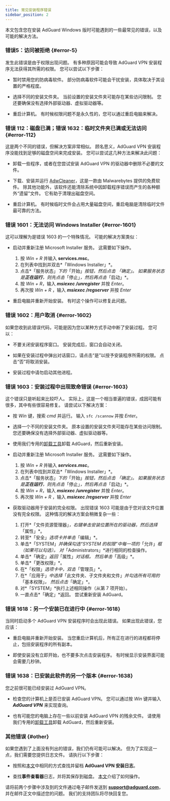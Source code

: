 ```yaml
---
title: 常见安装程序错误
sidebar_position: 2
---
```


本文包含您在安装 AdGuard Windows 版时可能遇到的一些最常见的错误，以及可能的解决方法。

### 错误5：访问被拒绝 {#error-5}

发生此错误是由于权限出现问题。 有多种原因可能会导致 AdGuard VPN 安装程序无法获得其所需的权限。 您可以尝试以下步骤：

- 暂时禁用您的防病毒软件。 部分防病毒软件可能会干扰安装，具体取决于其设置的严格程度。

- 选择不同的安装文件夹。 当前设置的安装文件夹可能存在某些访问限制。 您还要确保没有选择外部驱动器、虚拟驱动器等。

- 重启计算机。 有时候权限问题不是永久性的，您可以通过重启电脑来解决。

### 错误 112：磁盘已满；错误 1632：临时文件夹已满或无法访问 {#error-112}

这是两个不同的错误，但解决方案非常相似。 顾名思义，AdGuard VPN 安装程序没能找到足够的磁盘空间来完成安装。 您可以尝试这几种方法来解决此问题：

- 卸载一些程序，或者在您尝试安装 AdGuard VPN 的驱动器中删除不必要的文件。

- 下载、安装并运行 [AdwCleaner](http://www.bleepingcomputer.com/download/adwcleaner/)，这是一款由 Malwarebytes 提供的免费软件。 除其他功能外，该软件还能清除系统中因卸载程序错误而产生的各种额外“遗留”文件。 它有助于清理出磁盘空间。

- 重启计算机。 有时候临时文件会占用大量磁盘空间，重启电脑是清除临时文件最可靠的方法。

### 错误 1601：无法访问 Windows Installer {#error-1601}

这可以理解为是错误 1603 的一个特殊情况。 可能的解决方案类似：

- 启动并重新注册 Microsoft Installer 服务。 这需要如下操作。

    1. 按 *Win + R* 并输入 **services.msc**。
    1. 在列表中找到并双击*「Windows Installer」*。
    1. 点击*「服务状态」*下的*「开始」*按钮，然后点击 *「确定」*。 如果服务状态是**正在运行**，则先点击*「停止」*，然后再点击*「启动」*。
    1. 按 *Win + R*，输入 ***msiexec /unregister*** 并按 *Enter*。
    1. 再次按 *Win + R* ，输入 ***msiexec /regserver*** 并按 *Enter*

- 重启电脑并重新开始安装。 有时这个操作可以修复此问题。

### 错误 1602：用户取消 {#error-1602}

如果您收到此错误代码，可能是因为您以某种方式手动中断了安装过程。 您可以：

- 不要关闭安装程序窗口。 安装完成后，窗口会自动关闭。

- 如果在安装过程中弹出对话窗口，请点击“是”以授予安装程序所需的权限。 点击“否”将取消安装。

- 安装过程中请勿启动其他进程。

### 错误 1603：安装过程中出现致命错误 {#error-1603}

这个错误只是听起来比较吓人。 实际上，这是一个相当普遍的错误，成因可能有很多，其中有些很容易修复。 请尝试以下解决方案：

- 按 *Win* 键，搜索 *cmd* 并运行。 输入 `sfc /scannow` 并按 *Enter*。

- 选择一个不同的安装文件夹。 原本设置的安装文件夹可能存在某些访问限制。 您还要确保没有选择外部驱动器、虚拟驱动器等。

- 使用我们专用的[卸载工具](/adguard-vpn-for-windows/installation#advanced)卸载 AdGuard，然后重新安装。

- 启动并重新注册 Microsoft Installer 服务。 这需要如下操作。

    1. 按 *Win + R* 并输入 ***services.msc***。
    1. 在列表中找到并双击*「Windows Installer」*。
    1. 点击*「服务状态」*下的*「开始」*按钮，然后点击 *「确定」*。 如果服务状态是**正在运行**，则先点击*「停止」*，然后再点击*「启动」*。
    1. 按 *Win + R*，输入 ***msiexec /unregister*** 并按 *Enter*。
    1. 再次按 *Win + R* ，输入 ***msiexec /regserver*** 并按 *Enter*

- 获取驱动器用于安装的完全权限。 出现错误 1603 可能是由于您对该文件位置没有完全权限。 这种情况的解决方案会稍微复杂一些：

    1. 打开*「文件资源管理器」*，右键单击安装位置所在的驱动器，然后选择*「属性」*。
    1. 转至*「安全」*选项卡并单击*「编辑」*。
    1. 单击*「SYSTEM」*并确保勾选“*SYSTEM* 的权限”中每一项的*「允许」*框（如果可以勾选）。 对*「Administrators」*进行相同的检查操作。
    1. 单击*「确定」*返回*「属性」*对话框。 然后单击*「高级」*。
    1. 单击*「更改权限」*。
    1. 在*「权限」*选项卡中，双击*「管理员」*。
    1. 在*「应用于」*中选择*「此文件夹、子文件夹和文件」*并勾选所有可用的*「基本权限」*。 然后点击*「确定」*。
    1. 对*「SYSTEM」*执行上述相同操作（从第 7 项开始）。
    1. 一直点击*「确定」*返回。 尝试重新安装 AdGuard。

### 错误 1618：另一个安装已在进行中 {#error-1618}

当同时启动多个 AdGuard VPN 安装程序时会出现此错误。 如果出现此错误，您应该：

- 重启电脑并重新开始安装。 当您重启计算机后，所有正在进行的进程都将停止，包括安装程序的所有副本。

- 即使安装没有立即开始，也不要多次点击安装程序。 有时候显示安装界面可能会需要几秒钟。

### 错误 1638：已安装此软件的另一个版本 {#error-1638}

您之前很可能已经安装过 AdGuard VPN。

- 检查您的计算机上是否已安装 AdGuard VPN。 您可以通过按 *Win* 键并输入 ***AdGuard VPN*** 来实现查询。

- 也有可能您的电脑上存在一些以前安装 AdGuard VPN 的残余文件。 请使用我们专用的[卸载工具](/adguard-vpn-for-windows/installation#advanced)卸载 AdGuard，然后重新安装。

### 其他错误 {#other}

如果您遇到了上面没有列出的错误，我们仍有可能可以解决。 但为了实现这一点，我们需要您提供日志文件。 请执行以下步骤：

- 按照和[本文](https://adguard.com/kb/adguard-for-windows/solving-problems/installation-logs/)中相同的方式查找并留档 **AdGuard VPN 安装日志**。

- 查找**事件查看器**日志，并将其保存到磁盘。 [本文](https://adguard.com/kb/adguard-for-windows/solving-problems/system-logs/)介绍了如何操作。

请将前两个步骤中涉及到的文件通过电子邮件发送到 **support@adguard.com**，并在邮件正文中描述您的问题。 我们的支持团队将尽快回复您。
